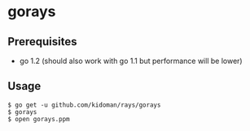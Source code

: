 # gorays

## Prerequisites

  * go 1.2 (should also work with go 1.1 but performance will be lower)

## Usage

    $ go get -u github.com/kidoman/rays/gorays
    $ gorays
    $ open gorays.ppm
